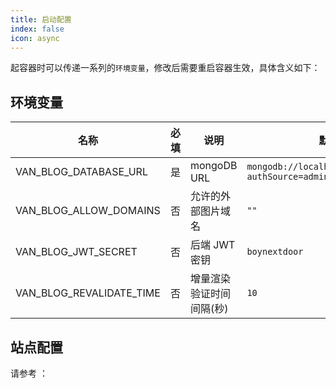 ```yaml
---
title: 启动配置
index: false
icon: async
---
```


起容器时可以传递一系列的`环境变量`，修改后需要重启容器生效，具体含义如下：

## 环境变量

| 名称                     | 必填 | 说明                     | 默认值                                               |
| ------------------------ | ---- | ------------------------ | ---------------------------------------------------- |
| VAN_BLOG_DATABASE_URL    | 是   | mongoDB URL              | `mongodb://localhost:27017/vanBlog?authSource=admin` |
| VAN_BLOG_ALLOW_DOMAINS   | 否   | 允许的外部图片域名       | `""`                                                 |
| VAN_BLOG_JWT_SECRET      | 否   | 后端 JWT 密钥            | `boynextdoor`                                        |
| VAN_BLOG_REVALIDATE_TIME | 否   | 增量渲染验证时间间隔(秒) | `10`                                                 |

## 站点配置

请参考 ：
